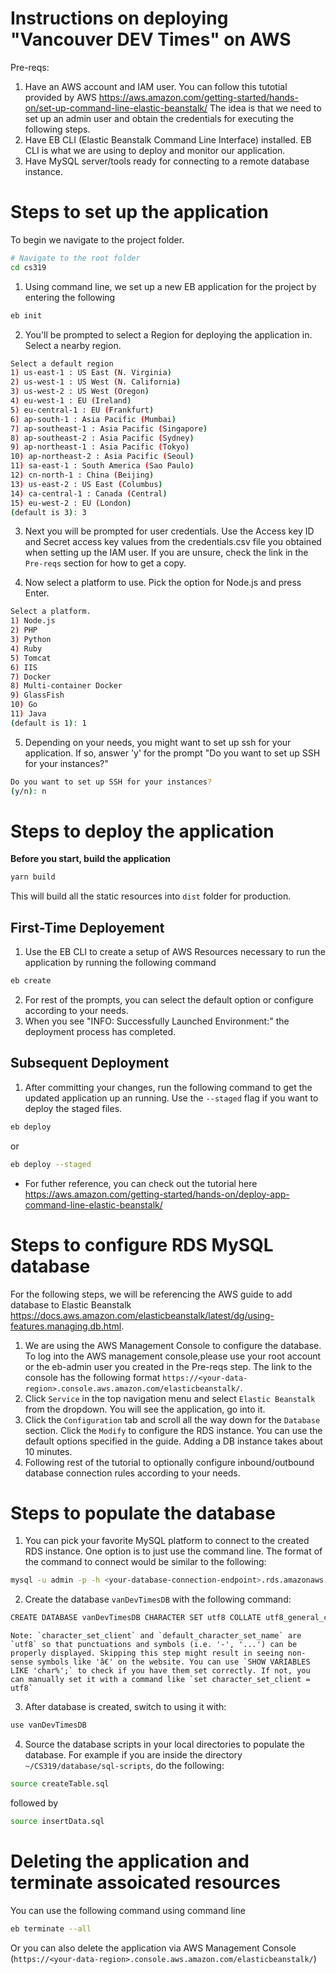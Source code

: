 # Instructions on deploying **"Vancouver DEV Times"** on AWS

Pre-reqs: 
1. Have an AWS account and IAM user. You can follow this tutotial provided by AWS https://aws.amazon.com/getting-started/hands-on/set-up-command-line-elastic-beanstalk/ The idea is that we need to set up an admin user and obtain the credentials for executing the following steps.
2. Have EB CLI (Elastic Beanstalk Command Line Interface) installed. EB CLI is what we are using to deploy and monitor our application.
3. Have MySQL server/tools ready for connecting to a remote database instance.

# Steps to set up the application
To begin we navigate to the project folder.
```bash
# Navigate to the root folder
cd cs319
```
1. Using command line, we set up a new EB application for the project by entering the following
```bash
eb init
```
2. You'll be prompted to select a Region for deploying the application in. Select a nearby region.
```bash
Select a default region
1) us-east-1 : US East (N. Virginia)
2) us-west-1 : US West (N. California)
3) us-west-2 : US West (Oregon)
4) eu-west-1 : EU (Ireland)
5) eu-central-1 : EU (Frankfurt)
6) ap-south-1 : Asia Pacific (Mumbai)
7) ap-southeast-1 : Asia Pacific (Singapore)
8) ap-southeast-2 : Asia Pacific (Sydney)
9) ap-northeast-1 : Asia Pacific (Tokyo)
10) ap-northeast-2 : Asia Pacific (Seoul)
11) sa-east-1 : South America (Sao Paulo)
12) cn-north-1 : China (Beijing)
13) us-east-2 : US East (Columbus)
14) ca-central-1 : Canada (Central)
15) eu-west-2 : EU (London)
(default is 3): 3
```
3. Next you will be prompted for user credentials. Use the Access key ID and Secret access key values from the credentials.csv file you obtained when setting up the IAM user. If you are unsure, check the link in the `Pre-reqs` section for how to get a copy.

4. Now select a platform to use. Pick the option for Node.js and press Enter.
```bash
Select a platform.
1) Node.js
2) PHP
3) Python
4) Ruby
5) Tomcat
6) IIS
7) Docker
8) Multi-container Docker
9) GlassFish
10) Go
11) Java
(default is 1): 1
```
5. Depending on your needs, you might want to set up ssh for your application. If so, answer 'y' for the prompt "Do you want to set up SSH for your instances?"
```bash
Do you want to set up SSH for your instances?
(y/n): n
```

# Steps to deploy the application
**Before you start, build the application**
```bash
yarn build
```
This will build all the static resources into `dist` folder for production.
## First-Time Deployement
1. Use the EB CLI to create a setup of AWS Resources necessary to run the application by running the following command
```bash
eb create
```
2. For rest of the prompts, you can select the default option or configure according to your needs.
3. When you see "INFO: Successfully Launched Environment:" the deployment process has completed.
## Subsequent Deployment
1. After committing your changes, run the following command to get the updated application up an running. Use the `--staged` flag if you want to deploy the staged files.
```bash
eb deploy
```
or 
```bash
eb deploy --staged
```
- For futher reference, you can check out the tutorial here https://aws.amazon.com/getting-started/hands-on/deploy-app-command-line-elastic-beanstalk/


# Steps to configure RDS MySQL database
For the following steps, we will be referencing the AWS guide to add database to Elastic Beanstalk https://docs.aws.amazon.com/elasticbeanstalk/latest/dg/using-features.managing.db.html.
1. We are using the AWS Management Console to configure the database. To log into the AWS management console,please use your root account or the eb-admin user you created in the Pre-reqs step. The link to the console  has the following format `https://<your-data-region>.console.aws.amazon.com/elasticbeanstalk/`. 
2. Click `Service` in the top navigation menu and select `Elastic Beanstalk` from the dropdown. You will see the application, go into it.
3. Click the `Configuration` tab and scroll all the way down for the `Database` section. Click the `Modify` to configure the RDS instance. You can use the default options specified in the guide. Adding a DB instance takes about 10 minutes. 
4. Following rest of the tutorial to optionally configure inbound/outbound database connection rules according to your needs.

# Steps to populate the database
1. You can pick your favorite MySQL platform to connect to the created RDS instance. One option is to just use the command line. The format of the command to connect would be similar to the following:
```bash
mysql -u admin -p -h <your-database-connection-endpoint>.rds.amazonaws.com
```
2. Create the database `vanDevTimesDB` with the following command:
```bash
CREATE DATABASE vanDevTimesDB CHARACTER SET utf8 COLLATE utf8_general_ci
```
```
Note: `character_set_client` and `default_character_set_name` are `utf8` so that punctuations and symbols (i.e. '-', '...') can be properly displayed. Skipping this step might result in seeing non-sense symbols like 'â€' on the website. You can use `SHOW VARIABLES LIKE 'char%';` to check if you have them set correctly. If not, you can manually set it with a command like `set character_set_client = utf8`
```
3. After database is created, switch to using it with:
```bash
use vanDevTimesDB
```
4. Source the database scripts in your local directories to populate the database. For example if you are inside the directory `~/CS319/database/sql-scripts`, do the following:
```bash
source createTable.sql
```
followed by
```bash
source insertData.sql
```

# Deleting the application and terminate assoicated resources
You can use the following command using command line
```bash
eb terminate --all
```
Or you can also delete the application via AWS Management Console (`https://<your-data-region>.console.aws.amazon.com/elasticbeanstalk/`)
